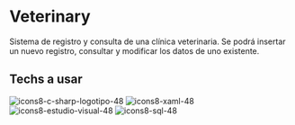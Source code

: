 # Veterinary
Sistema de registro y consulta de una clínica veterinaria. Se podrá insertar un nuevo registro, consultar y modificar los datos de uno existente.

## Techs a usar
![icons8-c-sharp-logotipo-48](https://user-images.githubusercontent.com/87225960/214650230-2fe44b05-5b61-49ea-a04d-6b4b2eee9cca.png) ![icons8-xaml-48](https://user-images.githubusercontent.com/87225960/214650095-9cf2d28e-6928-47fa-b9de-80af0d0fb2dc.png) ![icons8-estudio-visual-48](https://user-images.githubusercontent.com/87225960/214644954-9ee84261-1fd7-4d6c-8d26-f13562ffb9bb.png) ![icons8-sql-48](https://user-images.githubusercontent.com/87225960/214647056-62e2571b-72b3-429e-9741-e9ae52cf75a2.png)


